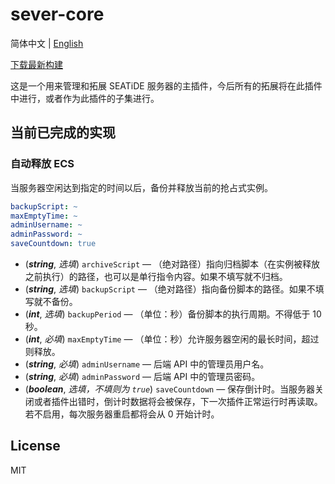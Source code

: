 # sever-core

简体中文 | [English](./README.en.md)

[下载最新构建](https://nightly.link/seatidemc/server-core/workflows/gradle/master/ServerCore%20latest.zip)

这是一个用来管理和拓展 SEATiDE 服务器的主插件，今后所有的拓展将在此插件中进行，或者作为此插件的子集进行。

## 当前已完成的实现

### 自动释放 ECS

当服务器空闲达到指定的时间以后，备份并释放当前的抢占式实例。

```yml
backupScript: ~
maxEmptyTime: ~
adminUsername: ~
adminPassword: ~
saveCountdown: true
```

- (***string***, *选填*) `archiveScript` — （绝对路径）指向归档脚本（在实例被释放之前执行）的路径，也可以是单行指令内容。如果不填写就不归档。
- (***string***, *选填*) `backupScript` — （绝对路径）指向备份脚本的路径。如果不填写就不备份。
- (***int***, *选填*) `backupPeriod` — （单位：秒）备份脚本的执行周期。不得低于 10 秒。
- (***int***, *必填*) `maxEmptyTime` — （单位：秒）允许服务器空闲的最长时间，超过则释放。
- (***string***, *必填*) `adminUsername` — 后端 API 中的管理员用户名。
- (***string***, *必填*) `adminPassword` — 后端 API 中的管理员密码。
- (***boolean***, *选填，不填则为 `true`*) `saveCountdown` — 保存倒计时。当服务器关闭或者插件出错时，倒计时数据将会被保存，下一次插件正常运行时再读取。若不启用，每次服务器重启都将会从 0 开始计时。

## License

MIT